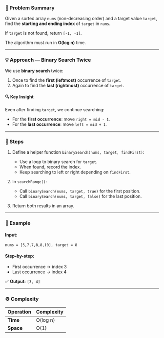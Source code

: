 ### 🧠 Problem Summary

Given a sorted array `nums` (non-decreasing order) and a target value `target`,
find the **starting and ending index** of `target` in `nums`.

If `target` is not found, return `[-1, -1]`.

The algorithm must run in **O(log n)** time.

---

### 💡 Approach — Binary Search Twice

We use **binary search** twice:

1. Once to find the **first (leftmost)** occurrence of `target`.
2. Again to find the **last (rightmost)** occurrence of `target`.

#### 🔍 Key Insight

Even after finding `target`, we continue searching:

- For the **first occurrence**: move `right = mid - 1`.
- For the **last occurrence**: move `left = mid + 1`.

---

### 🧩 Steps

1. Define a helper function `binarySearch(nums, target, findFirst)`:

   - Use a loop to binary search for `target`.
   - When found, record the index.
   - Keep searching to left or right depending on `findFirst`.

2. In `searchRange()`:

   - Call `binarySearch(nums, target, true)` for the first position.
   - Call `binarySearch(nums, target, false)` for the last position.

3. Return both results in an array.

---

### 🧮 Example

#### Input:

```
nums = [5,7,7,8,8,10], target = 8
```

#### Step-by-step:

- First occurrence → index 3
- Last occurrence → index 4

✅ **Output:** `[3, 4]`

---

### ⚙️ Complexity

| Operation | Complexity |
| --------- | ---------- |
| **Time**  | O(log n)   |
| **Space** | O(1)       |
